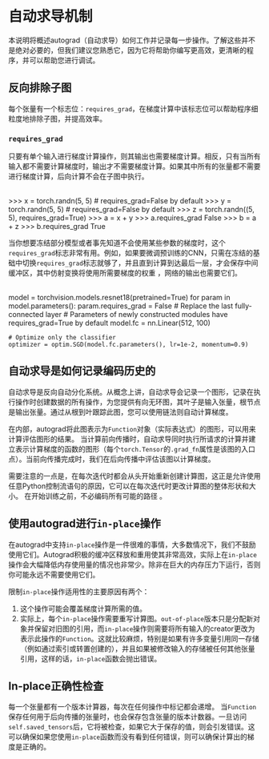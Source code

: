 # 自动求导机制

本说明将概述autograd（自动求导）如何工作并记录每一步操作。了解这些并不是绝对必要的，但我们建议您熟悉它，因为它将帮助你编写更高效，更清晰的程序，并可以帮助您进行调试。

## 反向排除子图

每个张量有一个标志位：`requires_grad`，在梯度计算中该标志位可以帮助程序细粒度地排除子图，并提高效率。

### `requires_grad`

只要有单个输入进行梯度计算操作，则其输出也需要梯度计算。相反，只有当所有输入都不需要计算梯度时，输出才不需要梯度计算。如果其中所有的张量都不需要进行梯度计算，后向计算不会在子图中执行。


​    
    >>> x = torch.randn(5, 5)  # requires_grad=False by default
    >>> y = torch.randn(5, 5)  # requires_grad=False by default
    >>> z = torch.randn((5, 5), requires_grad=True)
    >>> a = x + y
    >>> a.requires_grad
    False
    >>> b = a + z
    >>> b.requires_grad
    True


当你想要冻结部分模型或者事先知道不会使用某些参数的梯度时，这个`requires_grad`标志非常有用。例如，如果要微调预训练的CNN，只需在冻结的基础中切换`requires_grad`标志就够了，并且直到计算到达最后一层，才会保存中间缓冲区，其中仿射变换将使用所需要梯度的权重 ，网络的输出也需要它们。


​    
    model = torchvision.models.resnet18(pretrained=True)
    for param in model.parameters():
        param.requires_grad = False
    # Replace the last fully-connected layer
    # Parameters of newly constructed modules have requires_grad=True by default
    model.fc = nn.Linear(512, 100)
    
    # Optimize only the classifier
    optimizer = optim.SGD(model.fc.parameters(), lr=1e-2, momentum=0.9)


## 自动求导是如何记录编码历史的

自动求导是反向自动分化系统。从概念上讲，自动求导会记录一个图形，记录在执行操作时创建数据的所有操作，为您提供有向无环图，其叶子是输入张量，根节点是输出张量。通过从根到叶跟踪此图，您可以使用链法则自动计算梯度。

在内部，autograd将此图表示为`Function`对象（实际表达式）的图形，可以用来计算评估图形的结果。 当计算前向传播时，自动求导同时执行所请求的计算并建立表示计算梯度的函数的图形（每个`torch.Tensor`的`.grad_fn`属性是该图的入口点）。当前向传播完成时，我们在后向传播中评估该图以计算梯度。

需要注意的一点是，在每次迭代时都会从头开始重新创建计算图，这正是允许使用任意Python控制流语句的原因，它可以在每次迭代时更改计算图的整体形状和大小。 在开始训练之前，不必编码所有可能的路径 。

## 使用autograd进行`in-place`操作

在autograd中支持`in-place`操作是一件很难的事情，大多数情况下，我们不鼓励使用它们。Autograd积极的缓冲区释放和重用使其非常高效，实际上在`in-place`操作会大幅降低内存使用量的情况也非常少。除非在巨大的内存压力下运行，否则你可能永远不需要使用它们。

限制`in-place`操作适用性的主要原因有两个：

1. 这个操作可能会覆盖梯度计算所需的值。
2. 实际上，每个`in-place`操作需要重写计算图。`out-of-place`版本只是分配新对象并保留对旧图的引用，而`in-place`操作则需要将所有输入的creator更改为表示此操作的`Function`。这就比较麻烦，特别是如果有许多变量引用同一存储（例如通过索引或转置创建的），并且如果被修改输入的存储被任何其他张量引用，这样的话，`in-place`函数会抛出错误。

## In-place正确性检查

每一个张量都有一个版本计算器，每次在任何操作中标记都会递增。 当`Function`保存任何用于后向传播的张量时，也会保存包含张量的版本计数器。一旦访问`self.saved_tensors`后，它将被检查，如果它大于保存的值，则会引发错误。这可以确保如果您使用`in-place`函数而没有看到任何错误，则可以确保计算出的梯度是正确的。


